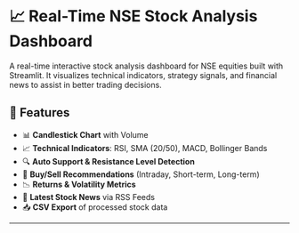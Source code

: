 # 📈 Real-Time NSE Stock Analysis Dashboard

A real-time interactive stock analysis dashboard for NSE equities built with Streamlit. It visualizes technical indicators, strategy signals, and financial news to assist in better trading decisions.

## 🔧 Features

- 📊 **Candlestick Chart** with Volume
- 📈 **Technical Indicators**: RSI, SMA (20/50), MACD, Bollinger Bands
- 🔍 **Auto Support & Resistance Level Detection**
- 🧠 **Buy/Sell Recommendations** (Intraday, Short-term, Long-term)
- 📉 **Returns & Volatility Metrics**
- 📰 **Latest Stock News** via RSS Feeds
- 📥 **CSV Export** of processed stock data

---
